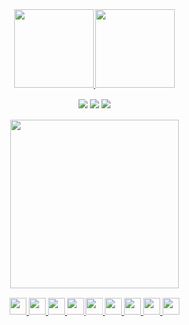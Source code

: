 <div align="center">
    <a href="https://github.com/pedroaurelli">
    <img height="140em" src="https://github-readme-stats.vercel.app/api?username=pedroaurelli&show_icons=true&theme=algolia&include_all_commits=true&count_private=true"/>
    <img height="140em" src="https://github-readme-stats.vercel.app/api/top-langs/?username=pedroaurelli&theme=algolia&layout=compact"/>
 </div><br>
 
              
<div align="center"> 
  <a href="https://www.instagram.com/pedroaurelli/" target="_blank"><img src="https://img.shields.io/badge/-Instagram-%23E4405F?style=for-the-badge&logo=instagram&logoColor=white"></a>
 <a href="https://www.linkedin.com/in/pedro-aureliano/" target="_blank"><img src="https://img.shields.io/badge/-LinkedIn-%230077B5?style=for-the-badge&logo=linkedin&logoColor=white" target="_blank"></a> 
  <a href = "mailto:pedroaureliano.contato@gmail.com" target="_blank"><img src="https://img.shields.io/badge/-Gmail-%23333?style=for-the-badge&logo=gmail&logoColor=white"></a>
</div><br>
   
<div align="center">
 <a href="https://github.com/pedroaurelli">
   <img height="300px" src="https://monophy.com/media/12CSpwCtoy1Vfy/monophy.gif">
 </a>
 </div><br>

 <div align="center">
  <a href="https://github.com/pedroaurelli">
   <img height="30px" src="https://cdn.jsdelivr.net/gh/devicons/devicon/icons/react/react-original.svg" />
   <img height="30px" src="https://cdn.jsdelivr.net/gh/devicons/devicon/icons/typescript/typescript-original.svg" />
   <img height="30px" src="https://cdn.jsdelivr.net/gh/devicons/devicon/icons/javascript/javascript-original.svg" />
   <img height="30px" src="https://cdn.jsdelivr.net/gh/devicons/devicon/icons/java/java-original.svg" />
   <img height="30px" src="https://cdn.jsdelivr.net/gh/devicons/devicon/icons/css3/css3-original.svg" />
   <img height="30px" src="https://cdn.jsdelivr.net/gh/devicons/devicon/icons/html5/html5-original.svg" />
   <img height="30px" src="https://cdn.jsdelivr.net/gh/devicons/devicon/icons/mysql/mysql-original.svg" />
   <img height="30px" src="https://cdn.jsdelivr.net/gh/devicons/devicon/icons/git/git-original.svg" />
  <img height="30px" src="https://cdn.jsdelivr.net/gh/devicons/devicon/icons/figma/figma-original.svg" />
   </a>
 
 </div>
